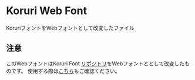 # Koruri Web Font
KoruriフォントをWebフォントとして改変したファイル

## 注意
このWebフォントはKoruri Font [リポジトリ](https://github.com/Koruri/Koruri)をWebフォントととして改変したものです。
使用する際は[こちら](https://github.com/Koruri/Koruri/blob/master/README.md)もご確認ください。
